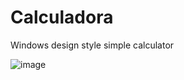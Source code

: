 # Calculadora
Windows design style simple calculator

![image](https://github.com/saulgutierrez/Calculadora/assets/62368834/f130caa2-83df-49af-bc0f-991ea55a0e12)
